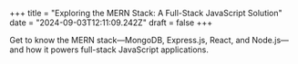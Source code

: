 +++
title = "Exploring the MERN Stack: A Full-Stack JavaScript Solution"
date = "2024-09-03T12:11:09.242Z"
draft = false
+++

  Get to know the MERN stack—MongoDB, Express.js, React, and Node.js—and how it powers full-stack JavaScript applications.
        